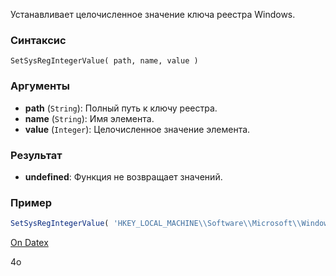 Устанавливает целочисленное значение ключа реестра Windows.

### Синтаксис
`SetSysRegIntegerValue( path, name, value )`

### Аргументы
- **path** (`String`): Полный путь к ключу реестра.
- **name** (`String`): Имя элемента.
- **value** (`Integer`): Целочисленное значение элемента.

### Результат
- **undefined**: Функция не возвращает значений.

### Пример
```js
SetSysRegIntegerValue( 'HKEY_LOCAL_MACHINE\\Software\\Microsoft\\Windows\\CurrentVersion\\Uninstall\\EStaff', 'NoModify', 1 )
```

[On Datex](http://docs.datex.ru/article.htm?id=5620276892448878760)

4o
